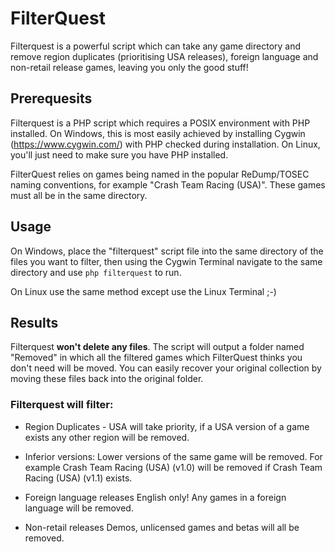 # FilterQuest
Filterquest is a powerful script which can take any game directory and remove region duplicates (prioritising USA releases), foreign language and non-retail release games, leaving you only the good stuff!

## Prerequesits
Filterquest is a PHP script which requires a POSIX environment with PHP installed. On Windows, this is most easily achieved by installing Cygwin (https://www.cygwin.com/) with PHP checked during installation. On Linux, you'll just need to make sure you have PHP installed.

FilterQuest relies on games being named in the popular ReDump/TOSEC naming conventions, for example "Crash Team Racing (USA)". These games must all be in the same directory.

## Usage
On Windows, place the "filterquest" script file into the same directory of the files you want to filter, then using the Cygwin Terminal navigate to the same directory and use `php filterquest` to run.

On Linux use the same method except use the Linux Terminal ;-)

## Results
Filterquest **won't delete any files**. The script will output a folder named "Removed" in which all the filtered games which FilterQuest thinks you don't need will be moved. You can easily recover your original collection by moving these files back into the original folder.

### Filterquest will filter:
 - Region Duplicates - USA will take priority, if a USA version of a game exists any other region will be removed.

 - Inferior versions:
Lower versions of the same game will be removed. For example Crash Team Racing (USA) (v1.0) will be removed if Crash Team Racing (USA) (v1.1) exists.

 - Foreign language releases
English only! Any games in a foreign language will be removed.

 - Non-retail releases
Demos, unlicensed games and betas will all be removed.